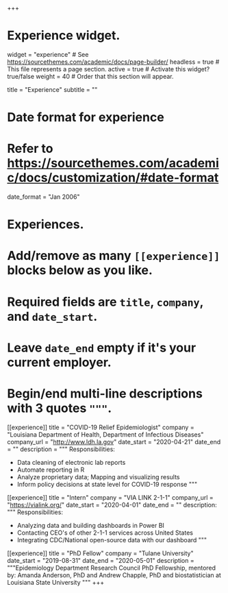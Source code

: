 +++
# Experience widget.
widget = "experience"  # See https://sourcethemes.com/academic/docs/page-builder/
headless = true  # This file represents a page section.
active = true  # Activate this widget? true/false
weight = 40  # Order that this section will appear.

title = "Experience"
subtitle = ""

# Date format for experience
#   Refer to https://sourcethemes.com/academic/docs/customization/#date-format
date_format = "Jan 2006"

# Experiences.
#   Add/remove as many `[[experience]]` blocks below as you like.
#   Required fields are `title`, `company`, and `date_start`.
#   Leave `date_end` empty if it's your current employer.
#   Begin/end multi-line descriptions with 3 quotes `"""`.

[[experience]]
  title = "COVID-19 Relief Epidemiologist"
  company = "Louisiana Department of Health, Department of Infectious Diseases"
  company_url = "http://www.ldh.la.gov"
  date_start = "2020-04-21"
  date_end = ""
  description = """
  Responsibilities:
  * Data cleaning of electronic lab reports
  * Automate reporting in R
  * Analyze proprietary data; Mapping and visualizing results
  * Inform policy decisions at state level for COVID-19 response
  """
  
[[experience]]
  title = "Intern"
  company = "VIA LINK 2-1-1" 
  company_url = "https://vialink.org/"
  date_start = "2020-04-01"
  date_end = ""
  description: """
  Responsibilities:
  * Analyzing data and building dashboards in Power BI
  * Contacting CEO's of other 2-1-1 services across United States
  * Integrating CDC/National open-source data with our dashboard
  """

[[experience]]
  title = "PhD Fellow"
  company = "Tulane University"
  date_start = "2019-08-31"
  date_end = "2020-05-01"
  description = """Epidemiology Department Research Council PhD Fellowship, mentored by: Amanda Anderson, PhD and Andrew Chapple, PhD and biostatistician at Louisiana State University
  """
+++
